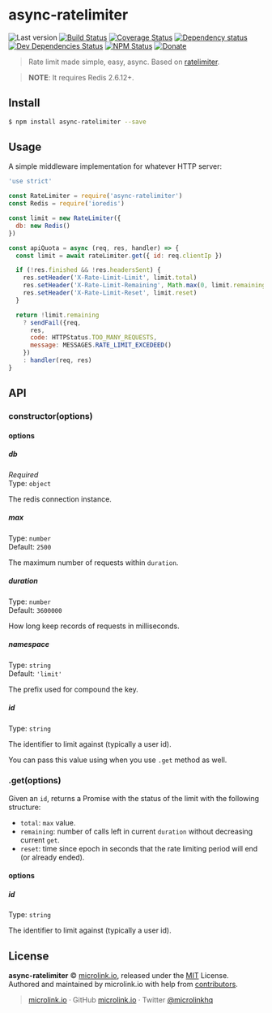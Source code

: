 # async-ratelimiter

![Last version](https://img.shields.io/github/tag/microlinkhq/async-ratelimiter.svg?style=flat-square)
[![Build Status](https://img.shields.io/travis/microlinkhq/async-ratelimiter/master.svg?style=flat-square)](https://travis-ci.org/microlinkhq/async-ratelimiter)
[![Coverage Status](https://img.shields.io/coveralls/microlinkhq/async-ratelimiter.svg?style=flat-square)](https://coveralls.io/github/microlinkhq/async-ratelimiter)
[![Dependency status](https://img.shields.io/david/microlinkhq/async-ratelimiter.svg?style=flat-square)](https://david-dm.org/microlinkhq/async-ratelimiter)
[![Dev Dependencies Status](https://img.shields.io/david/dev/microlinkhq/async-ratelimiter.svg?style=flat-square)](https://david-dm.org/microlinkhq/async-ratelimiter#info=devDependencies)
[![NPM Status](https://img.shields.io/npm/dm/async-ratelimiter.svg?style=flat-square)](https://www.npmjs.org/package/async-ratelimiter)
[![Donate](https://img.shields.io/badge/donate-paypal-blue.svg?style=flat-square)](https://paypal.me/microlinkhq)

> Rate limit made simple, easy, async. Based on [ratelimiter](https://github.com/tj/node-ratelimiter).

> **NOTE**: It requires Redis 2.6.12+.

## Install

```bash
$ npm install async-ratelimiter --save
```

## Usage

A simple middleware implementation for whatever HTTP server:

```js
'use strict'

const RateLimiter = require('async-ratelimiter')
const Redis = require('ioredis')

const limit = new RateLimiter({
  db: new Redis()
})

const apiQuota = async (req, res, handler) => {
  const limit = await rateLimiter.get({ id: req.clientIp })

  if (!res.finished && !res.headersSent) {
    res.setHeader('X-Rate-Limit-Limit', limit.total)
    res.setHeader('X-Rate-Limit-Remaining', Math.max(0, limit.remaining - 1))
    res.setHeader('X-Rate-Limit-Reset', limit.reset)
  }

  return !limit.remaining
    ? sendFail({req,
      res,
      code: HTTPStatus.TOO_MANY_REQUESTS,
      message: MESSAGES.RATE_LIMIT_EXCEDEED()
    })
    : handler(req, res)
}
```

## API

### constructor(options)

#### options

##### db

*Required*<br>
Type: `object`

The redis connection instance.

##### max

Type: `number`<br>
Default: `2500`

The maximum number of requests within `duration`.

##### duration

Type: `number`<br>
Default: `3600000`

How long keep records of requests in milliseconds.

##### namespace

Type: `string`<br>
Default: `'limit'`

The prefix used for compound the key.

##### id

Type: `string`

The identifier to limit against (typically a user id).

You can pass this value using when you use `.get` method as well.

### .get(options)

Given an `id`, returns a Promise with the status of the limit with the following structure:
  - `total`: `max` value.
  - `remaining`: number of calls left in current `duration` without decreasing current `get`.
  - `reset`: time since epoch in seconds that the rate limiting period will end (or already ended).

#### options

##### id

Type: `string`

The identifier to limit against (typically a user id).

## License

**async-ratelimiter** © [microlink.io](https://microlink.io), released under the [MIT](https://github.com/microlinkhq/async-ratelimiter/blob/master/LICENSE.md) License.<br>
Authored and maintained by microlink.io with help from [contributors](https://github.com/microlinkhq/async-ratelimiter/contributors).

> [microlink.io](https://microlink.io) · GitHub [microlink.io](https://github.com/microlinkhq) · Twitter [@microlinkhq](https://twitter.com/microlinkhq)
